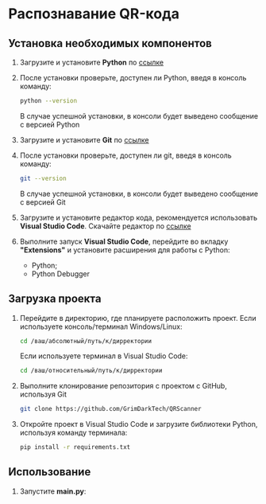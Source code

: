 # Распознавание QR-кода

## Установка необходимых компонентов

1. Загрузите и установите **Python** по [ссылке](https://www.python.org/downloads/)

2. После установки проверьте, доступен ли Python, введя в консоль команду:
    ```bash
    python --version
    ```
    В случае успешной установки, в консоли будет выведено сообщение с версией Python

3. Загрузите и установите **Git** по [ссылке](https://git-scm.com/downloads)

4. После установки проверьте, доступен ли git, введя в консоль команду:
    ```bash
    git --version
    ```
    В случае успешной установки, в консоли будет выведено сообщение с версией Git
5. Загрузите и установите редактор кода, рекомендуется использовать **Visual Studio Code**. Скачайте редактор по [ссылке](https://code.visualstudio.com/)

6. Выполните запуск **Visual Studio Code**, перейдите во вкладку **"Extensions"** и установите расширения для работы с Python:
    - Python;
    - Python Debugger

## Загрузка проекта

1. Перейдите в директорию, где планируете расположить проект.
    Если используете консоль/терминал Windows/Linux:
    ```bash
    cd /ваш/абсолютный/путь/к/дирректории
    ```
    Если используете терминал в Visual Studio Code:
    ```bash
    cd /ваш/относительный/путь/к/дирректории
    ```
2. Выполните клонирование репозитория с проектом с GitHub, используя Git
    ```bash
    git clone https://github.com/GrimDarkTech/QRScanner
    ```
3. Откройте проект в Visual Studio Code и загрузите библиотеки Python, используя команду терминала:
    ```bash
    pip install -r requirements.txt
    ```

## Использование

1. Запустите **main.py**:
